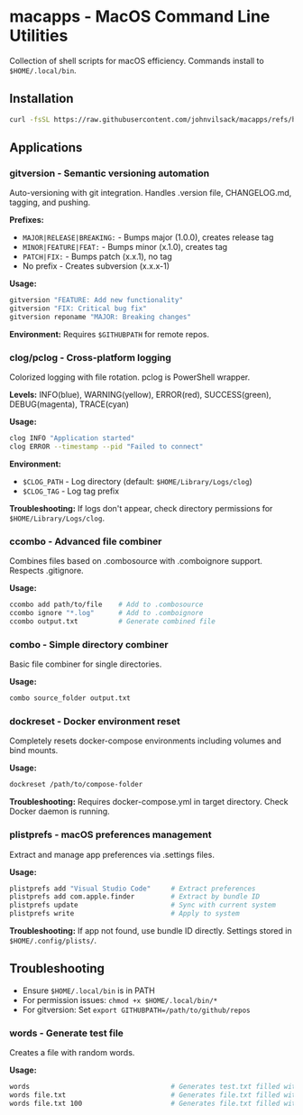 # macapps - MacOS Command Line Utilities

Collection of shell scripts for macOS efficiency. Commands install to `$HOME/.local/bin`.

## Installation
```bash
curl -fsSL https://raw.githubusercontent.com/johnvilsack/macapps/refs/heads/main/install-local.sh | bash
```

## Applications

### gitversion - Semantic versioning automation
Auto-versioning with git integration. Handles .version file, CHANGELOG.md, tagging, and pushing.

**Prefixes:**
- `MAJOR|RELEASE|BREAKING:` - Bumps major (1.0.0), creates release tag
- `MINOR|FEATURE|FEAT:` - Bumps minor (x.1.0), creates tag  
- `PATCH|FIX:` - Bumps patch (x.x.1), no tag
- No prefix - Creates subversion (x.x.x-1)

**Usage:**
```bash
gitversion "FEATURE: Add new functionality"
gitversion "FIX: Critical bug fix" 
gitversion reponame "MAJOR: Breaking changes"
```

**Environment:** Requires `$GITHUBPATH` for remote repos.

### clog/pclog - Cross-platform logging
Colorized logging with file rotation. pclog is PowerShell wrapper.

**Levels:** INFO(blue), WARNING(yellow), ERROR(red), SUCCESS(green), DEBUG(magenta), TRACE(cyan)

**Usage:**
```bash
clog INFO "Application started"
clog ERROR --timestamp --pid "Failed to connect"
```

**Environment:** 
- `$CLOG_PATH` - Log directory (default: `$HOME/Library/Logs/clog`)
- `$CLOG_TAG` - Log tag prefix

**Troubleshooting:** If logs don't appear, check directory permissions for `$HOME/Library/Logs/clog`.

### ccombo - Advanced file combiner
Combines files based on .combosource with .comboignore support. Respects .gitignore.

**Usage:**
```bash
ccombo add path/to/file    # Add to .combosource
ccombo ignore "*.log"      # Add to .comboignore  
ccombo output.txt          # Generate combined file
```

### combo - Simple directory combiner
Basic file combiner for single directories.

**Usage:**
```bash
combo source_folder output.txt
```

### dockreset - Docker environment reset
Completely resets docker-compose environments including volumes and bind mounts.

**Usage:**
```bash
dockreset /path/to/compose-folder
```

**Troubleshooting:** Requires docker-compose.yml in target directory. Check Docker daemon is running.

### plistprefs - macOS preferences management  
Extract and manage app preferences via .settings files.

**Usage:**
```bash
plistprefs add "Visual Studio Code"     # Extract preferences
plistprefs add com.apple.finder         # Extract by bundle ID
plistprefs update                       # Sync with current system
plistprefs write                        # Apply to system
```

**Troubleshooting:** If app not found, use bundle ID directly. Settings stored in `$HOME/.config/plists/`.

## Troubleshooting
- Ensure `$HOME/.local/bin` is in PATH
- For permission issues: `chmod +x $HOME/.local/bin/*`
- For gitversion: Set `export GITHUBPATH=/path/to/github/repos`

### words - Generate test file
Creates a file with random words.

**Usage:**
```bash
words                                   # Generates test.txt filled with 25 words
words file.txt                          # Generates file.txt filled with 25 words
words file.txt 100                      # Generates file.txt filled with 100 words 
```
